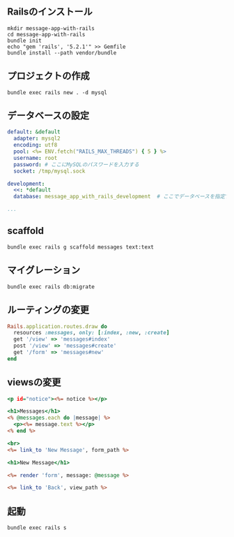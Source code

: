 ## Railsのインストール

```
mkdir message-app-with-rails
cd message-app-with-rails
bundle init
echo "gem 'rails', '5.2.1'" >> Gemfile
bundle install --path vendor/bundle
```

## プロジェクトの作成

```
bundle exec rails new . -d mysql
```

## データベースの設定

```config/database.yml
default: &default
  adapter: mysql2
  encoding: utf8
  pool: <%= ENV.fetch("RAILS_MAX_THREADS") { 5 } %>
  username: root
  password: # ここにMySQLのパスワードを入力する
  socket: /tmp/mysql.sock

development:
  <<: *default
  database: message_app_with_rails_development  # ここでデータベースを指定する

...
```

## scaffold

```
bundle exec rails g scaffold messages text:text
```

## マイグレーション

```
bundle exec rails db:migrate
```

## ルーティングの変更

```config/routes.rb
Rails.application.routes.draw do
  resources :messages, only: [:index, :new, :create]
  get '/view' => 'messages#index'
  post '/view' => 'messages#create'
  get '/form' => 'messages#new'
end
```

## viewsの変更

```app/views/messages/index.html.erb
<p id="notice"><%= notice %></p>

<h1>Messages</h1>
<% @messages.each do |message| %>
  <p><%= message.text %></p>
<% end %>

<br>
<%= link_to 'New Message', form_path %>
```

```app/views/messages/new.html.erb
<h1>New Message</h1>

<%= render 'form', message: @message %>

<%= link_to 'Back', view_path %>
```

## 起動

```
bundle exec rails s
```
